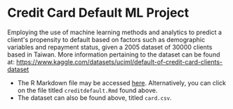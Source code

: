 # Credit Card Default ML Project
Employing the use of machine learning methods and analytics to predict a client's propensity to default based on factors such as demographic variables and repayment status, given a 2005 dataset of 30000 clients based in Taiwan.
More information pertaining to the dataset can be found at: https://www.kaggle.com/datasets/uciml/default-of-credit-card-clients-dataset
- The R Markdown file may be accessed [here](https://github.com/Yihan2407/credit_default_ml_project/blob/main/creditdefault.Rmd). Alternatively, you can click on the file titled `creditdefault.Rmd` found above.
- The dataset can also be found above, titled `card.csv`.
